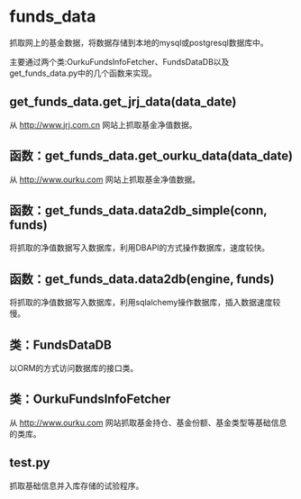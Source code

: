 funds_data
==========

抓取网上的基金数据，将数据存储到本地的mysql或postgresql数据库中。

主要通过两个类:OurkuFundsInfoFetcher、FundsDataDB以及get_funds_data.py中的几个函数来实现。

get_funds_data.get_jrj_data(data_date)
----------

从 http://www.jrj.com.cn 网站上抓取基金净值数据。

函数：get_funds_data.get_ourku_data(data_date)
--------

从 http://www.ourku.com 网站上抓取基金净值数据。

函数：get_funds_data.data2db_simple(conn, funds)
--------

将抓取的净值数据写入数据库，利用DBAPI的方式操作数据库，速度较快。

函数：get_funds_data.data2db(engine, funds)
--------

将抓取的净值数据写入数据库，利用sqlalchemy操作数据库，插入数据速度较慢。

类：FundsDataDB
--------

以ORM的方式访问数据库的接口类。

类：OurkuFundsInfoFetcher
--------

从 http://www.ourku.com 网站抓取基金持仓、基金份额、基金类型等基础信息的类库。

test.py
--------

抓取基础信息并入库存储的试验程序。



